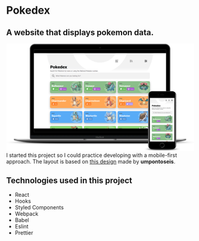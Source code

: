 # Pokedex
## A website that displays pokemon data. 
![Desktop and mobile mockup of website](src/assets/mockup/1.png "Mockup")
I started this project so I could practice developing with a mobile-first approach. The layout is based on [this design](https://www.figma.com/file/THLxZSlOoUYMZrjFg0Kl1M/Pok%C3%A9dex?node-id=218%3A4647) made by **umpontoseis**.

## Technologies used in this project
* React
* Hooks
* Styled Components
* Webpack
* Babel
* Eslint
* Prettier

